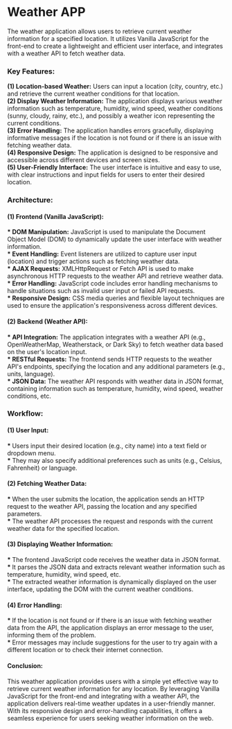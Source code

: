 <h1>Weather APP</h1>

The weather application allows users to retrieve current weather information for a specified location. It utilizes Vanilla 
JavaScript for the front-end to create a lightweight and efficient user interface, and integrates with a weather API to fetch weather data.

<h3>Key Features:</h3>

<b>(1) Location-based Weather:</b> Users can input a location (city, country, etc.) and retrieve the current weather conditions for that location.<br>
<b>(2) Display Weather Information:</b> The application displays various weather information such as temperature, humidity, wind speed, weather 
    conditions (sunny, cloudy, rainy, etc.), and possibly a weather icon representing the current conditions.<br>
<b>(3) Error Handling:</b> The application handles errors gracefully, displaying informative messages if the location is not found or if there is an issue with fetching weather data.<br>
<b>(4) Responsive Design:</b> The application is designed to be responsive and accessible across different devices and screen sizes.<br>
<b>(5) User-Friendly Interface:</b> The user interface is intuitive and easy to use, with clear instructions and input fields for users to enter their desired location.

<h3>Architecture:</h3>

<h4>(1) Frontend (Vanilla JavaScript):</h4>

<b>* DOM Manipulation:</b> JavaScript is used to manipulate the Document Object Model (DOM) to dynamically update the user interface with weather information.<br>
<b>* Event Handling:</b> Event listeners are utilized to capture user input (location) and trigger actions such as fetching weather data.<br>
<b>* AJAX Requests:</b> XMLHttpRequest or Fetch API is used to make asynchronous HTTP requests to the weather API and retrieve weather data.<br>
<b>* Error Handling:</b> JavaScript code includes error handling mechanisms to handle situations such as invalid user input or failed API requests.<br>
<b>* Responsive Design:</b> CSS media queries and flexible layout techniques are used to ensure the application's responsiveness across different devices.<br>

<h4>(2) Backend (Weather API):</h4>

<b>* API Integration:</b> The application integrates with a weather API (e.g., OpenWeatherMap, Weatherstack, or Dark Sky) to fetch weather data based on the user's location input.<br>
<b>* RESTful Requests:</b> The frontend sends HTTP requests to the weather API's endpoints, specifying the location and any additional parameters (e.g., units, language).<br>
<b>* JSON Data:</b> The weather API responds with weather data in JSON format, containing information such as temperature, humidity, wind speed, weather conditions, etc.<br>

<h3>Workflow:</h3>

<h4>(1) User Input:</h4>

<b>* </b>Users input their desired location (e.g., city name) into a text field or dropdown menu.<br>
<b>* </b>They may also specify additional preferences such as units (e.g., Celsius, Fahrenheit) or language.<br>

<h4>(2) Fetching Weather Data:</h4>

<b>* </b>When the user submits the location, the application sends an HTTP request to the weather API, passing the location and any specified parameters.<br>
<b>* </b>The weather API processes the request and responds with the current weather data for the specified location.<br>

<h4>(3) Displaying Weather Information:</h4>

<b>* </b>The frontend JavaScript code receives the weather data in JSON format.<br>
<b>* </b>It parses the JSON data and extracts relevant weather information such as temperature, humidity, wind speed, etc.<br>
<b>* </b>The extracted weather information is dynamically displayed on the user interface, updating the DOM with the current weather conditions.<br>

<h4>(4) Error Handling:</h4>

<b>* </b>If the location is not found or if there is an issue with fetching weather data from the API, the application displays an error message to the user, informing them of the problem.<br>
<b>* </b>Error messages may include suggestions for the user to try again with a different location or to check their internet connection.<br>

<h4>Conclusion:</h4>
This weather application provides users with a simple yet effective way to retrieve current weather information for any location. By leveraging Vanilla JavaScript for the front-end and integrating with a weather API, the application delivers real-time weather updates in a user-friendly manner. With its responsive design and error-handling capabilities, it offers a seamless experience for users seeking weather information on the web.

